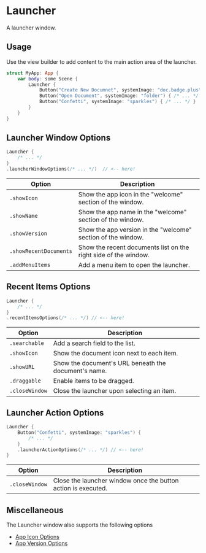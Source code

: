 # Launcher
A launcher window.

## Usage
Use the view builder to add content to the main action area of the launcher.
```swift
struct MyApp: App {
	var body: some Scene {
		Launcher {
			Button("Create New Documnet", systemImage: "doc.badge.plus") { /* ... */ }
			Button("Open Document", systemImage: "folder") { /* ... */ }
			Button("Confetti", systemImage: "sparkles") { /* ... */ }
		}
	}
}
```

## Launcher Window Options
```swift
Launcher {
	/* ... */
}
.launcherWindowOptions(/* ... */)  // <-- here!
```
| Option | Description |
| - | - |
| `.showIcon` | Show the app icon in the "welcome" section of the window. |
| `.showName` | Show the app name in the "welcome" section of the window. |
| `.showVersion` | Show the app version in the "welcome" section of the window. |
| `.showRecentDocuments` | Show the recent documents list on the right side of the window. |
| `.addMenuItems` | Add a menu item to open the launcher. |

## Recent Items Options
```swift
Launcher {
	/* ... */
}
.recentItemsOptions(/* ... */) // <-- here!
```
| Option | Description |
| - | - |
| `.searchable` | Add a search field to the list. |
| `.showIcon` | Show the document icon next to each item. |
| `.showURL` | Show the document's URL beneath the document's name. |
| `.draggable` | Enable items to be dragged. |
| `.closeWindow` | Close the launcher upon selecting an item. |

## Launcher Action Options
```swift
Launcher {
	Button("Confetti", systemImage: "sparkles") {
		/* ... */
	}
	.launcherActionOptions(/* ... */) // <-- here!
}
```
| Option | Description |
| - | - |
| `.closeWindow` | Close the launcher window once the button action is executed. |

## Miscellaneous
The Launcher window also supports the following options
- [App Icon Options](Sources/_MoreWindowsCommon/DOCUMENTATION.md#app-icon-options)
- [App Version Options](Sources/_MoreWindowsCommon/DOCUMENTATION.md#app-version-options)
